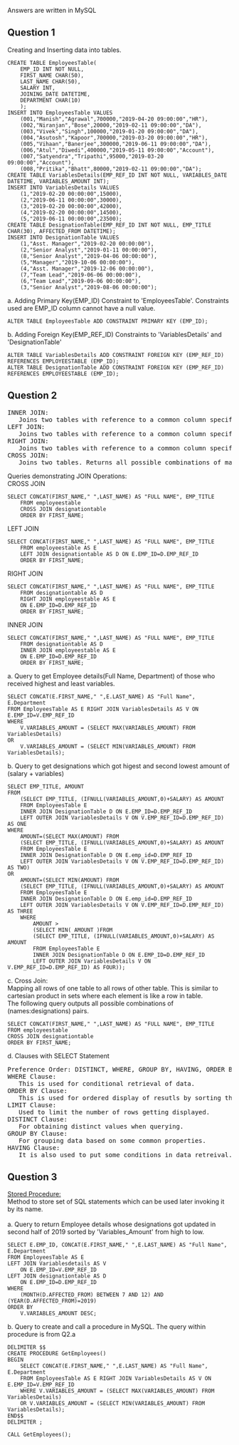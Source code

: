 Answers are written in MySQL
## Question 1
Creating and Inserting data into tables.
```
CREATE TABLE EmployeesTable(
    EMP_ID INT NOT NULL,
    FIRST_NAME CHAR(50),
    LAST_NAME CHAR(50),
    SALARY INT,
    JOINING_DATE DATETIME,
    DEPARTMENT CHAR(10)
    );
INSERT INTO EmployeesTable VALUES
    (001,"Manish","Agrawal",700000,"2019-04-20 09:00:00","HR"),
	(002,"Niranjan","Bose",20000,"2019-02-11 09:00:00","DA"),
	(003,"Vivek","Singh",100000,"2019-01-20 09:00:00","DA"),
	(004,"Asutosh","Kapoor",700000,"2019-03-20 09:00:00","HR"),
	(005,"Vihaan","Banerjee",300000,"2019-06-11 09:00:00","DA"),
	(006,"Atul","Diwedi",400000,"2019-05-11 09:00:00","Account"),
	(007,"Satyendra","Tripathi",95000,"2019-03-20 09:00:00","Account"),
	(008,"Pritika","Bhatt",80000,"2019-02-11 09:00:00","DA");
CREATE TABLE VariablesDetails(EMP_REF_ID INT NOT NULL, VARIABLES_DATE DATETIME, VARIABLES_AMOUNT INT);
INSERT INTO VariablesDetails VALUES
    (1,"2019-02-20 00:00:00",15000),
	(2,"2019-06-11 00:00:00",30000),
    (3,"2019-02-20 00:00:00",42000),
    (4,"2019-02-20 00:00:00",14500),
    (5,"2019-06-11 00:00:00",23500);
CREATE TABLE DesignationTable(EMP_REF_ID INT NOT NULL, EMP_TITLE CHAR(30), AFFECTED_FROM DATETIME);
INSERT INTO DesignationTable VALUES
    (1,"Asst. Manager","2019-02-20 00:00:00"),
	(2,"Senior Analyst","2019-01-11 00:00:00"),
    (8,"Senior Analyst","2019-04-06 00:00:00"),
    (5,"Manager","2019-10-06 00:00:00"),
    (4,"Asst. Manager","2019-12-06 00:00:00"),
    (7,"Team Lead","2019-06-06 00:00:00"),
    (6,"Team Lead","2019-09-06 00:00:00"),
    (3,"Senior Analyst","2019-08-06 00:00:00");
```
a. Adding Primary Key(EMP_ID) Constraint to 'EmployeesTable'.
 Constraints used are EMP_ID column cannot have a null value.
```    
ALTER TABLE EmployeesTable ADD CONSTRAINT PRIMARY KEY (EMP_ID);
```
b. Adding Foreign Key(EMP_REF_ID) Constraints to 'VariablesDetails' and 'DesignationTable'
```
ALTER TABLE VariablesDetails ADD CONSTRAINT FOREIGN KEY (EMP_REF_ID) REFERENCES EMPLOYEESTABLE (EMP_ID);
ALTER TABLE DesignationTable ADD CONSTRAINT FOREIGN KEY (EMP_REF_ID) REFERENCES EMPLOYEESTABLE (EMP_ID);
```

## Question 2
<pre>
INNER JOIN:
&nbsp;  Joins two tables with reference to a common column specified. And stores only that data for which the common column specified matches.
LEFT JOIN:
&nbsp;  Joins two tables with reference to a common column specified. Takes all data from table on left but only matched data from table on right.
RIGHT JOIN:
&nbsp;  Joins two tables with reference to a common column specified. Takes all data from table on right but only matched data from table on left.
CROSS JOIN:
&nbsp;  Joins two tables. Returns all possible combinations of mapping of data from both tables.
</pre>
Queries demonstrating JOIN Operations:<br>
CROSS JOIN
```
SELECT CONCAT(FIRST_NAME," ",LAST_NAME) AS "FULL NAME", EMP_TITLE 
    FROM employeestable 
    CROSS JOIN designationtable 
    ORDER BY FIRST_NAME;
```
LEFT JOIN
```
SELECT CONCAT(FIRST_NAME," ",LAST_NAME) AS "FULL NAME", EMP_TITLE 
    FROM employeestable AS E 
    LEFT JOIN designationtable AS D ON E.EMP_ID=D.EMP_REF_ID 
    ORDER BY FIRST_NAME;
```
RIGHT JOIN
```
SELECT CONCAT(FIRST_NAME," ",LAST_NAME) AS "FULL NAME", EMP_TITLE 
    FROM designationtable AS D 
    RIGHT JOIN employeestable AS E 
    ON E.EMP_ID=D.EMP_REF_ID 
    ORDER BY FIRST_NAME;
```
INNER JOIN
```
SELECT CONCAT(FIRST_NAME," ",LAST_NAME) AS "FULL NAME", EMP_TITLE 
    FROM designationtable AS D 
    INNER JOIN employeestable AS E 
    ON E.EMP_ID=D.EMP_REF_ID 
    ORDER BY FIRST_NAME;
```


a. Query to get Employee details(Full Name, Department) of those who received highest and least variables.
```
SELECT CONCAT(E.FIRST_NAME," ",E.LAST_NAME) AS "Full Name", E.Department 
FROM EmployeesTable AS E RIGHT JOIN VariablesDetails AS V ON E.EMP_ID=V.EMP_REF_ID 
WHERE 
    V.VARIABLES_AMOUNT = (SELECT MAX(VARIABLES_AMOUNT) FROM VariablesDetails) 
OR 
    V.VARIABLES_AMOUNT = (SELECT MIN(VARIABLES_AMOUNT) FROM  VariablesDetails);
```


b. Query to get designations which got higest and second lowest amount of (salary + variables)
```
SELECT EMP_TITLE, AMOUNT 
FROM 
	(SELECT EMP_TITLE, (IFNULL(VARIABLES_AMOUNT,0)+SALARY) AS AMOUNT 
    FROM EmployeesTable E 
	INNER JOIN DesignationTable D ON E.EMP_ID=D.EMP_REF_ID 
    LEFT OUTER JOIN VariablesDetails V ON V.EMP_REF_ID=D.EMP_REF_ID) AS ONE
WHERE 
	AMOUNT=(SELECT MAX(AMOUNT) FROM 
    (SELECT EMP_TITLE, (IFNULL(VARIABLES_AMOUNT,0)+SALARY) AS AMOUNT 
    FROM EmployeesTable E 
	INNER JOIN DesignationTable D ON E.emp_id=D.EMP_REF_ID 
    LEFT OUTER JOIN VariablesDetails V ON V.EMP_REF_ID=D.EMP_REF_ID) AS TWO) 
OR
	AMOUNT=(SELECT MIN(AMOUNT) FROM 
    (SELECT EMP_TITLE, (IFNULL(VARIABLES_AMOUNT,0)+SALARY) AS AMOUNT 
    FROM EmployeesTable E 
	INNER JOIN DesignationTable D ON E.emp_id=D.EMP_REF_ID 
    LEFT OUTER JOIN VariablesDetails V ON V.EMP_REF_ID=D.EMP_REF_ID) AS THREE 
	WHERE 
		AMOUNT > 
        (SELECT MIN( AMOUNT )FROM 
        (SELECT EMP_TITLE, (IFNULL(VARIABLES_AMOUNT,0)+SALARY) AS AMOUNT 
        FROM EmployeesTable E 
		INNER JOIN DesignationTable D ON E.EMP_ID=D.EMP_REF_ID 
        LEFT OUTER JOIN VariablesDetails V ON V.EMP_REF_ID=D.EMP_REF_ID) AS FOUR));
```
c. Cross Join: <br>Mapping all rows of one table to all rows of other table. This is similar to cartesian product in sets where each element is like a row in table.<br>
The following query outputs all possible combinations of (names:designations) pairs.
```
SELECT CONCAT(FIRST_NAME," ",LAST_NAME) AS "FULL NAME", EMP_TITLE 
FROM employeestable 
CROSS JOIN designationtable 
ORDER BY FIRST_NAME;
```
d. Clauses with SELECT Statement
<pre>Preference Order: DISTINCT, WHERE, GROUP BY, HAVING, ORDER BY, LIMIT
WHERE Clause:
&nbsp;  This is used for conditional retrieval of data.
ORDER BY Clause:
&nbsp;  This is used for ordered display of resutls by sorting them.
LIMIT Clause:
&nbsp;  Used to limit the number of rows getting displayed.
DISTINCT Clause:
&nbsp;  For obtaining distinct values when querying.
GROUP BY Clause:
&nbsp;  For grouping data based on some common properties.
HAVING Clause:
&nbsp;  It is also used to put some conditions in data retreival. But used with GROUP BY Clause and can only be used on column that is listed in SELECT Statement.</pre>

## Question 3
<u>Stored Procedure:</u>
<br>Method to store set of SQL statements which can be used later invoking it by its name. 
<br><br>
a. Query to return Employee details whose designations got updated in second half of 2019 sorted by 'Variables_Amount' from high to low.
``` 
SELECT E.EMP_ID, CONCAT(E.FIRST_NAME," ",E.LAST_NAME) AS "Full Name", E.Department 
FROM EmployeesTable AS E
LEFT JOIN Variablesdetails AS V
	ON E.EMP_ID=V.EMP_REF_ID 
LEFT JOIN designationtable AS D
	ON E.EMP_ID=D.EMP_REF_ID
WHERE 
    (MONTH(D.AFFECTED_FROM) BETWEEN 7 AND 12) AND (YEAR(D.AFFECTED_FROM)=2019)
ORDER BY 
    V.VARIABLES_AMOUNT DESC;
```
b. Query to create and call a procedure in MySQL. The query within procedure is from Q2.a
```
DELIMITER $$
CREATE PROCEDURE GetEmployees()
BEGIN
    SELECT CONCAT(E.FIRST_NAME," ",E.LAST_NAME) AS "Full Name", E.Department 
	FROM EmployeesTable AS E RIGHT JOIN VariablesDetails AS V ON E.EMP_ID=V.EMP_REF_ID 
	WHERE V.VARIABLES_AMOUNT = (SELECT MAX(VARIABLES_AMOUNT) FROM VariablesDetails) 
	OR V.VARIABLES_AMOUNT = (SELECT MIN(VARIABLES_AMOUNT) FROM  VariablesDetails);
END$$
DELIMITER ;

CALL GetEmployees();
```

